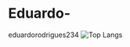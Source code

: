 # Eduardo-
eduardorodrigues234
![Top Langs](https://github-readme-stats.vercel.app/api/top-langs/?username=anuraghazra&hide_progress=true)
